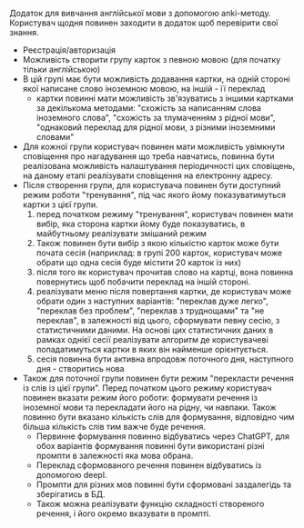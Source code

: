 Додаток для вивчання англійської мови з допомогою anki-методу. Користувач щодня повинен заходити в додаток щоб перевірити свої знання.
- Реєстрація/авторизація
- Можливість створити групу карток з певною мовою (для початку тільки англійською)
- В цій групі має бути можливість додавання картки, на одній стороні якої написане слово іноземною мовою, на іншій - її переклад
	- картки повинні мати можливість зв'язуватись з іншими картками за декількома методами: "схожість за написанням слова іноземного слова", "схожість за тлумаченням з рідної мови", "однаковий переклад для рідної мови, з різними іноземними словами"
- Для кожної групи користувач повинен мати можливість увімкнути сповіщення про нагадування що треба навчатись, повинна бути реалізована можливість налаштування періодичності цих сповіщень, на даному етапі реалізувати сповіщення на електронну адресу.
- Після створення групи, для користувача повинен бути доступний режим роботи "тренування", під час якого йому показуватимуться картки з цієї групи.
	1. перед початком режиму "тренування", користувач повинен мати вибір, яка сторона картки йому буде показуватись, в майбутньому реалізувати змішаний режим
	2. Також повинен бути вибір з якою кількістю карток може бути почата сесія (наприклад: в групі 200 карток, користувач може обрати що одна сесія буде містити 20 карток із них)
	3. після того як користувач прочитав слово на картці, вона повинна повернутись щоб побачити переклад на іншій стороні.
	4. реалізувати меню після повертання картки, де користувач може обрати один з наступних варіантів: "переклав дуже легко", "переклав без проблем", "переклав з труднощами" та "не переклав", в залежності від цього, сформувати певну сесію, з статистичними даними. На основі цих статистичних даних в рамках однієї сесії реалізувати алгоритм де користувачеві попадатимуться картки в яких він найменше орієнтується.
	5. сесія повинна бути активна впродовж поточного дня, наступного дня - створитись нова
- Також для поточної групи повинен бути режим "перекласти речення із слів із цієї групи". Перед початком цього режиму користувач повинен вказати режим його роботи: формувати речення із іноземної мови та перекладати його на рідну, чи навпаки. Також повинно бути вказано кількість слів для формування, відповідно чим більша кількість слів тим важче буде речення.
	- Первинне формування повинно відбуватись через ChatGPT, для обох варіантів формування повинні бути використані різні промпти в залежності яка мова обрана.
	- Переклад сформованого речення повинен відбуватись із допомогою deepl.
	- Промпти для різних мов повинні бути сформовані заздалегідь та зберігатись в БД.
	- Також можна реалізувати функцію складності створеного речення, і його окремо вказувати в промпті.